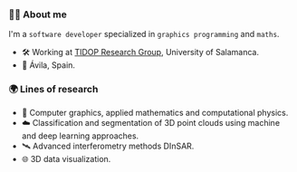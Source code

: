 ### :technologist: About me

I'm a `software developer` specialized in `graphics programming` and `maths`.

* :hammer_and_wrench: Working at [TIDOP Research Group](https://tidop.usal.es/), University of Salamanca.
* :round_pushpin: Ávila, Spain.

### :earth_africa: Lines of research
* :microscope: Computer graphics, applied mathematics and computational physics.
* :cloud: Classification and segmentation of 3D point clouds using machine and deep learning approaches.
* :artificial_satellite: Advanced interferometry methods DInSAR.
* :globe_with_meridians: 3D data visualization.
